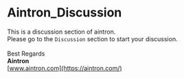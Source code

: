 # Aintron_Discussion

 This is a discussion section of aintron. </br>
 Please go to the `Discussion` section to start your discussion.
</br>
</br>
Best Regards </br>
**Aintron** </br>
[www.aintron.com](https://aintron.com/)
